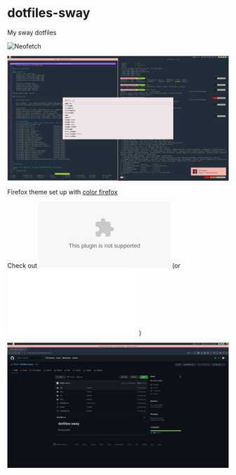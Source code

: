 # dotfiles-sway
My sway dotfiles

![Neofetch](/screenshots/Screenshot_2022-09-23_16:35:37.png)

![A lot of stuff](/screenshots/Screenshot_2022-09-23_16:44:16.png)

Firefox theme set up with [color firefox](https://color.firefox.com/)

Check out ![color_firefox_theme.zip](/color_firefox_theme.zip) (or ![color_firefox_theme.xpi](/color_firefox_theme.xpi))

![Firefox theme](/screenshots/Screenshot_2022-09-23_16:30:34.png)
